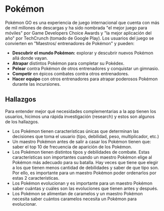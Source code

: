 # Pokémon

Pokémon GO es una experiencia de juego internacional que cuenta con más de mil
millones de descargas y ha sido nombrada "el mejor juego para móviles" por
Game Developers Choice Awards y "la mejor aplicación del año" por TechCrunch
(tomado de Google Play). Los usuarios del juego se convierten en "Maestros/
entrenadores de Pokémon" y pueden:

- **Descubrir el mundo Pokémon:** explorar y descubrir nuevos Pokémon allá
   donde vayan.
- **Atrapar** distintos Pokémon para completar su Pokédex.
- **Pelear** contra Pokémon de otros entrenadores y conquistar un gimnasio.
- **Competir** en épicos combates contra otros entrenadores.
- **Hacer equipo** con otros entrenadores para atrapar poderosos Pokémon
   durante las incursiones.

## Hallazgos

Para entender mejor qué necesidades complementarias a la app tienen los
usuarios, hicimos una rápida investigación (research) y estos son algunos
de los hallazgos.

- Los Pokémon tienen características únicas que determinan las decisiones que
   toma el usuario (tipo, debilidad, peso, multiplicador, etc.)
- Un maestro Pokémon antes de salir a casar los Pokémon tienen que:
   saber el top 10 de frecuencia de aparición de los Pokémon.
- Los Pokémon tienen distintos tipos y debilidades de combate. Estas
   características son importantes cuando un maestro Pokémon elige al Pokémon
   más adecuado para su batalla. Hay veces que tiene que elegir a los que
   tienen menos cantidad de debilidades y saber de que tipo son. Por ello, es
   importante para un maestro Pokémon poder ordenarlos por estas 2
   características.
- Los Pokémon evolucionan y es importante para un
   maestro Pokémon saber cuántas y cuáles son las evoluciones que tienen antes y
   después.
- Los Pokémon se alimentan de caramelos y un maestro Pokémon necesita saber
   cuántos caramelos necesita un Pokémon para evolucionar.
